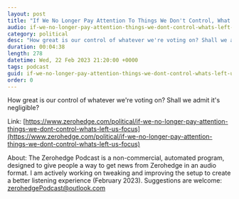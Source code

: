 ```yaml
---
layout: post
title: "If We No Longer Pay Attention To Things We Don't Control, What's Left For Us To Focus On?"
audio: if-we-no-longer-pay-attention-things-we-dont-control-whats-left-us-focus-0
category: political
desc: "How great is our control of whatever we're voting on? Shall we admit it's negligible?"
duration: 00:04:38
length: 278
datetime: Wed, 22 Feb 2023 21:20:00 +0000
tags: podcast
guid: if-we-no-longer-pay-attention-things-we-dont-control-whats-left-us-focus-0
order: 0
---
```

How great is our control of whatever we're voting on? Shall we admit it's negligible?

Link: [https://www.zerohedge.com/political/if-we-no-longer-pay-attention-things-we-dont-control-whats-left-us-focus](https://www.zerohedge.com/political/if-we-no-longer-pay-attention-things-we-dont-control-whats-left-us-focus)

About: The Zerohedge Podcast is a non-commercial, automated program, designed to give people a way to get news from Zerohedge in an audio format.  I am actively working on tweaking and improving the setup to create a better listening experience (February 2023).  Suggestions are welcome: [zerohedgePodcast@outlook.com](mailto:zerohedgePodcast@outlook.com)
